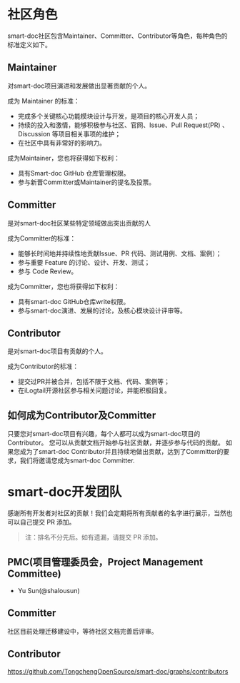 
# 社区角色
smart-doc社区包含Maintainer、Committer、Contributor等角色，每种角色的标准定义如下。


## Maintainer
对smart-doc项目演进和发展做出显著贡献的个人。

成为 Maintainer 的标准：
- 完成多个关键核心功能模块设计与开发，是项目的核心开发人员；
- 持续的投入和激情，能够积极参与社区、官网、Issue、Pull Request(PR) 、Discussion 等项目相关事项的维护；
- 在社区中具有非常好的影响力。

成为Maintainer，您也将获得如下权利：
- 具有Smart-doc GitHub 仓库管理权限。
- 参与新晋Committer或Maintainer的提名及投票。

## Committer
是对smart-doc社区某些特定领域做出突出贡献的人 

成为Committer的标准：
- 能够长时间地并持续性地贡献Issue、PR 代码、测试用例、文档、案例）；
- 参与重要 Feature 的讨论、设计、开发、测试；
- 参与 Code Review。

成为Committer，您也将获得如下权利：
- 具有smart-doc GitHub仓库write权限。
- 参与smart-doc演进、发展的讨论，及核心模块设计评审等。

## Contributor
是对smart-doc项目有贡献的个人。

成为Contributor的标准：
- 提交过PR并被合并，包括不限于文档、代码、案例等；
- 在iLogtail开源社区参与相关问题讨论，并能积极回复。

## 如何成为Contributor及Committer
只要您对smart-doc项目有兴趣，每个人都可以成为smart-doc项目的Contributor。
您可以从贡献文档开始参与社区贡献，并逐步参与代码的贡献。
如果您成为了smart-doc Contributor并且持续地做出贡献，达到了Committer的要求，我们将邀请您成为smart-doc Committer.

# smart-doc开发团队
感谢所有开发者对社区的贡献！我们会定期将所有贡献者的名字进行展示，当然也可以自己提交 PR 添加。
> 注：排名不分先后。如有遗漏，请提交 PR 添加。

## PMC(项目管理委员会，Project Management Committee)
- Yu Sun(@shalousun)

## Committer
社区目前处理迁移建设中，等待社区文档完善后评审。

## Contributor
https://github.com/TongchengOpenSource/smart-doc/graphs/contributors













